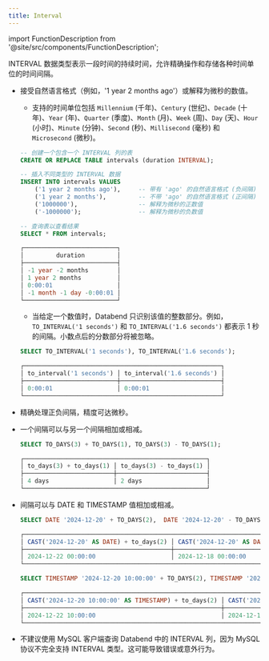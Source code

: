 ```yaml
---
title: Interval
---
```


import FunctionDescription from '@site/src/components/FunctionDescription';

<FunctionDescription description="Introduced or updated: v1.2.677"/>

INTERVAL 数据类型表示一段时间的持续时间，允许精确操作和存储各种时间单位的时间间隔。

- 接受自然语言格式（例如，'1 year 2 months ago'）或解释为微秒的数值。

    - 支持的时间单位包括 `Millennium` (千年)、`Century` (世纪)、`Decade` (十年)、`Year` (年)、`Quarter` (季度)、`Month` (月)、`Week` (周)、`Day` (天)、`Hour` (小时)、`Minute` (分钟)、`Second` (秒)、`Millisecond` (毫秒) 和 `Microsecond` (微秒)。

    ```sql title='Examples:'
    -- 创建一个包含一个 INTERVAL 列的表
    CREATE OR REPLACE TABLE intervals (duration INTERVAL);

    -- 插入不同类型的 INTERVAL 数据
    INSERT INTO intervals VALUES 
        ('1 year 2 months ago'),     -- 带有 'ago' 的自然语言格式 (负间隔)
        ('1 year 2 months'),         -- 不带 'ago' 的自然语言格式 (正间隔)
        ('1000000'),                 -- 解释为微秒的正数值
        ('-1000000');                -- 解释为微秒的负数值

    -- 查询表以查看结果
    SELECT * FROM intervals;

    ┌──────────────────────────┐
    │         duration         │
    ├──────────────────────────┤
    │ -1 year -2 months        │
    │ 1 year 2 months          │
    │ 0:00:01                  │
    │ -1 month -1 day -0:00:01 │
    └──────────────────────────┘
    ```

    - 当给定一个数值时，Databend 只识别该值的整数部分。例如，`TO_INTERVAL('1 seconds')` 和 `TO_INTERVAL('1.6 seconds')` 都表示 1 秒的间隔。小数点后的分数部分将被忽略。

    ```sql title='Examples:'
    SELECT TO_INTERVAL('1 seconds'), TO_INTERVAL('1.6 seconds');

    ┌───────────────────────────────────────────────────────┐
    │ to_interval('1 seconds') │ to_interval('1.6 seconds') │
    ├──────────────────────────┼────────────────────────────┤
    │ 0:00:01                  │ 0:00:01                    │
    └───────────────────────────────────────────────────────┘
    ```
- 精确处理正负间隔，精度可达微秒。
- 一个间隔可以与另一个间隔相加或相减。

    ```sql title='Examples:'
    SELECT TO_DAYS(3) + TO_DAYS(1), TO_DAYS(3) - TO_DAYS(1);

    ┌───────────────────────────────────────────────────┐
    │ to_days(3) + to_days(1) │ to_days(3) - to_days(1) │
    ├─────────────────────────┼─────────────────────────┤
    │ 4 days                  │ 2 days                  │
    └───────────────────────────────────────────────────┘
    ```
- 间隔可以与 DATE 和 TIMESTAMP 值相加或相减。

    ```sql title='Examples:'
    SELECT DATE '2024-12-20' + TO_DAYS(2),  DATE '2024-12-20' - TO_DAYS(2);

    ┌───────────────────────────────────────────────────────────────────────────────────┐
    │ CAST('2024-12-20' AS DATE) + to_days(2) │ CAST('2024-12-20' AS DATE) - to_days(2) │
    ├─────────────────────────────────────────┼─────────────────────────────────────────┤
    │ 2024-12-22 00:00:00                     │ 2024-12-18 00:00:00                     │
    └───────────────────────────────────────────────────────────────────────────────────┘

    SELECT TIMESTAMP '2024-12-20 10:00:00' + TO_DAYS(2), TIMESTAMP '2024-12-20 10:00:00' - TO_DAYS(2);

    ┌───────────────────────────────────────────────────────────────────────────────────────────────────────────────┐
    │ CAST('2024-12-20 10:00:00' AS TIMESTAMP) + to_days(2) │ CAST('2024-12-20 10:00:00' AS TIMESTAMP) - to_days(2) │
    ├───────────────────────────────────────────────────────┼───────────────────────────────────────────────────────┤
    │ 2024-12-22 10:00:00                                   │ 2024-12-18 10:00:00                                   │
    └───────────────────────────────────────────────────────────────────────────────────────────────────────────────┘
    ```
- 不建议使用 MySQL 客户端查询 Databend 中的 INTERVAL 列，因为 MySQL 协议不完全支持 INTERVAL 类型。这可能导致错误或意外行为。